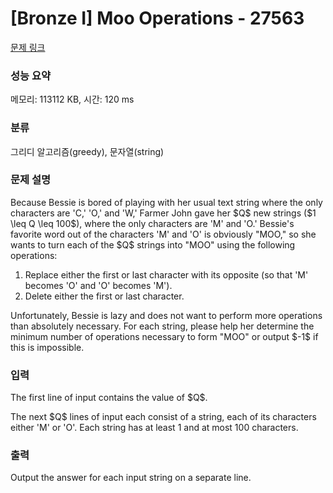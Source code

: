 # [Bronze I] Moo Operations - 27563 

[문제 링크](https://www.acmicpc.net/problem/27563) 

### 성능 요약

메모리: 113112 KB, 시간: 120 ms

### 분류

그리디 알고리즘(greedy), 문자열(string)

### 문제 설명

<p>Because Bessie is bored of playing with her usual text string where the only characters are 'C,' 'O,' and 'W,' Farmer John gave her $Q$ new strings ($1 \leq Q \leq 100$), where the only characters are 'M' and 'O.' Bessie's favorite word out of the characters 'M' and 'O' is obviously "MOO," so she wants to turn each of the $Q$ strings into "MOO" using the following operations:</p>

<ol>
	<li>Replace either the first or last character with its opposite (so that 'M' becomes 'O' and 'O' becomes 'M').</li>
	<li>Delete either the first or last character.</li>
</ol>

<p>Unfortunately, Bessie is lazy and does not want to perform more operations than absolutely necessary. For each string, please help her determine the minimum number of operations necessary to form "MOO" or output $-1$ if this is impossible.</p>

### 입력 

 <p>The first line of input contains the value of $Q$.</p>

<p>The next $Q$ lines of input each consist of a string, each of its characters either 'M' or 'O'. Each string has at least 1 and at most 100 characters.</p>

### 출력 

 <p>Output the answer for each input string on a separate line.</p>

